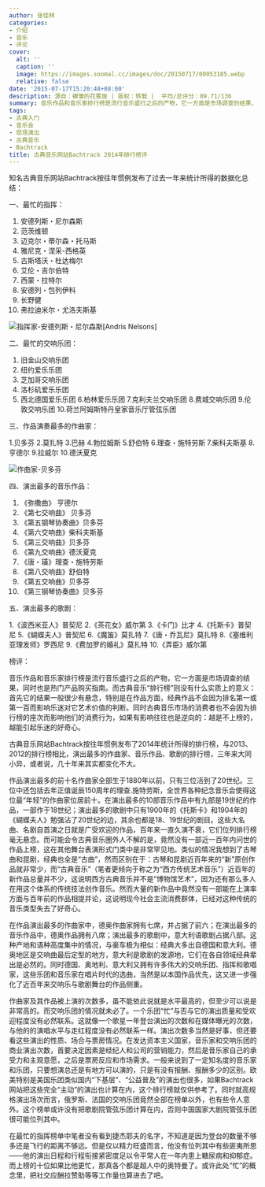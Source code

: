 ```yaml
---
author: 张佳林
categories:
- 介绍
- 音乐
- 评论
cover:
  alt: ''
  caption: ''
  image: https://images.soomal.cc/images/doc/20150717/00053185.webp
  relative: false
date: '2015-07-17T15:20:48+08:00'
description: 源自：蝉雏的花雾居 | 版权：转载 |  平均/总评分：09.71/136
summary: 音乐作品和音乐家排行榜是流行音乐盛行之后的产物，它一方面是市场调查的结果，同时也是热门产品购买指南。而古典音乐“排行榜”则没有什么实质上的意义：首先它的结果一般很少有悬念，特别是在作品方面，经典作品不会因为排名第一或第一百而影响乐迷对它艺术价值的判断……
tags:
- 古典入门
- 音乐会
- 现场演出
- 古典音乐
- Bachtrack
title: 古典音乐网站Bachtrack 2014年排行榜评
---
```


知名古典音乐网站Bachtrack按往年惯例发布了过去一年来统计所得的数据化总结：

一、最忙的指挥：


1. 安德列斯・尼尔森斯
2. 范茨维顿
3. 迈克尔・蒂尔森・托马斯
4. 雅尼克・涅采-西格英
5. 古斯塔沃・杜达梅尔
6. 艾伦・吉尔伯特
7. 西蒙・拉特尔
8. 安德列・包列伊科
9. 长野健
10. 弗拉迪米尔・尤洛夫斯基


![指挥家-安德列斯・尼尔森斯[Andris Nelsons]](https://images.soomal.cc/images/doc/20150717/00053184.webp)





二、最忙的交响乐团：


1. 旧金山交响乐团
2. 纽约爱乐乐团
3. 芝加哥交响乐团
4. 洛杉矶爱乐乐团
5. 西北德国爱乐乐团
6.柏林爱乐乐团
7.克利夫兰交响乐团
8.费城交响乐团
9.伦敦交响乐团
10.荷兰阿姆斯特丹皇家音乐厅管弦乐团


三、作品演奏最多的作曲家：


1.贝多芬
2.莫扎特
3.巴赫
4.勃拉姆斯
5.舒伯特
6.理查・施特劳斯
7.柴科夫斯基
8.亨德尔
9.拉威尔
10.德沃夏克


![作曲家-贝多芬](https://images.soomal.cc/images/doc/20150123/00048898.webp)





四、演出最多的音乐作品：


1. 《弥撒曲》 亨德尔
2. 《第七交响曲》 贝多芬
3. 《第五钢琴协奏曲》贝多芬
4. 《第六交响曲》柴科夫斯基
5. 《第三交响曲》贝多芬
6. 《第九交响曲》德沃夏克
7. 《唐・璜》理查・施特劳斯
8. 《第八交响曲》舒伯特
9. 《第五交响曲》贝多芬
10. 《第三钢琴协奏曲》贝多芬


五、演出最多的歌剧：


1.《波西米亚人》普契尼
2.《茶花女》威尔第
3.《卡门》比才
4.《托斯卡》普契尼
5.《蝴蝶夫人》普契尼
6.《魔笛》莫扎特
7.《唐・乔瓦尼》莫扎特
8.《塞维利亚理发师》罗西尼
9.《费加罗的婚礼》莫扎特
10.《弄臣》威尔第


榜评：

音乐作品和音乐家排行榜是流行音乐盛行之后的产物，它一方面是市场调查的结果，同时也是热门产品购买指南。而古典音乐“排行榜”则没有什么实质上的意义：首先它的结果一般很少有悬念，特别是在作品方面，经典作品不会因为排名第一或第一百而影响乐迷对它艺术价值的判断。同时古典音乐市场的消费者也不会因为排行榜的座次而影响他们的消费行为，如果有影响往往也是逆向的：越是不上榜的，越能引起乐迷的好奇心。

古典音乐网站Bachtrack按往年惯例发布了2014年统计所得的排行榜，与2013、2012的排行榜相比，演出最多的作曲家、音乐作品、歌剧的排行榜，三年来大同小异，或者说，几十年来其实都变化不大。

作品演出最多的前十名作曲家全部生于1880年以前，只有三位活到了20世纪。三位中还包括去年正值诞辰150周年的理查.施特劳斯，全世界各种纪念音乐会使得这位最“年轻”的作曲家位居前十。在演出最多的10部音乐作品中有九部是19世纪的作品，一部作于18世纪；演出最多的歌剧中只有1900年的《托斯卡》和1904年的《蝴蝶夫人》勉强沾了20世纪的边，其余也都是18、19世纪的剧目。这些大名曲、名剧自首演之日就是广受欢迎的作品，百年来一直久演不衰，它们位列排行榜毫无悬念。而可能会令古典音乐圈外人不解的是，竟然没有一部近一百年内问世的作品上榜，这在其他舞台表演形式门类中是非常罕见地。类似的情况我想到了古琴曲和昆剧，经典也全是“古曲”，然而区别在于：古琴和昆剧近百年来的“新”原创作品就非常少，而“古典音乐”（笔者更倾向于称之为“西方传统艺术音乐”）近百年的新作品总量并不少，这说明西方古典音乐并不是“博物馆艺术”，因为还有那么多人在用这个体系的传统技法创作音乐。然而大量的新作品中竟然没有一部能在上演率方面与百年前的作品相提并论，这说明现今社会主流消费群体，已经对这种传统的音乐类型失去了好奇心。

在作品演出最多的作曲家中，德奥作曲家拥有七席，并占据了前六；在演出最多的音乐作品中，德奥作品拥有八席；演出最多的歌剧中，意大利语歌剧占据八部。这种产地和语种高度集中的情况，与豪车极为相似：经典大多出自德国和意大利。德奥地区是交响曲最后定型的地方，意大利是歌剧的发源地，它们在各自领域经典辈出是必然的。同时德国、奥地利、意大利又拥有许多伟大的交响乐团、指挥和歌唱家，这些乐团和音乐家在唱片时代的选曲，当然是以本国作品优先，这又进一步强化了近百年来交响乐与歌剧舞台的作品侧重。

作曲家及其作品被上演的次数多，虽不能依此说就是水平最高的，但至少可以说是非常高的。而交响乐团的情况就未必了。一个乐团“忙”与否与它的演出质量和受欢迎程度没有必然联系。这就像一个歌星一年登台演出的次数和在媒体曝光的次数，与他的的演唱水平与走红程度没有必然联系一样。演出次数多当然是好事，但还要看这些演出的性质、场合与票房情况。在发达资本主义国家，音乐家和交响乐团的商业演出次数，首要决定因素是经纪人和公司的营销能力，然后是音乐家自己的承受力和主观意愿，之后是票房反应和市场需求。一般来说到了一定知名度的音乐家和乐团，只要想演总还是有地方可以演的，只是有没有报酬、报酬多少的区别。欧美特别是美国乐团类似国内“下基层”、“公益普及”的演出也很多，如果Bachtrack网站把这些完全“主动”的演出也计算在内，这个排行榜就仅供参考了。同时就高规格演出场次而言，俄罗斯、法国的交响乐团竟然全部在榜单以外，也有些令人意外。这个榜单或许没有把歌剧院管弦乐团计算在内，否则中国国家大剧院管弦乐团很可能位列其中。

在最忙的指挥榜单中笔者没有看到捷杰耶夫的名字，不知道是因为登台的数量不够多还是飞行的距离不够远。但是仅以精力旺盛而言，他没有位列其中有些匪夷所思――他的演出日程和行程衔接紧密度足以令平常人在一年内患上糖尿病和抑郁症。而上榜的十位如果比他更忙，那真各个都是超人中的奥特曼了。或许此处“忙”的概念里，把社交应酬拉赞助等等工作量也算进去了吧。
